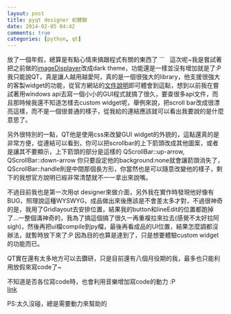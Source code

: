 ```yaml
---
layout: post
title: pyqt designer 初體驗
date: 2014-02-05 04:42
comments: true
categories: [python, qt]
---
```



放了一個年假，總算是有點心情來搞跟程式有關的東西了 ˙ˇ˙   這次呢~我是嘗試著把之前做的[imageDisplayer][1]改成dark theme，功能還是一樣並沒有增加就是了:P 我只能說QT，真是讓人越用越愛阿，真的是一個很強大的library，他支援很強大的客製widget的功能，從官方網站的[文件說明][2]即可體會到這點，想到以前我在嘗試著用windows api去寫一個小小的GUI程式就搞了很久，要查很多api文件，而且那時候我還不知道怎樣去custom widget呢，舉例來說，把scroll bar改成很漂亮這樣，而不是一個很普通的樣子，從我給的連結應該就可以看出我要說的是什麼意思了。  
  
另外很特別的一點，QT他是使用css來改變GUI widget的外貌的，這點還真的是非常方便，從連結可以看到，你可以把scrollbar的上下箭頭改成其他圖案，或者是讓其不要顯示，上下箭頭的部分是這樣的 QScrollBar::up-arrow, QScrollBar::down-arrow 你只要設定他的background:none就會讓箭頭消失了，QScrollBar::handle則是中間那個長方形，你當然也是可以隨意改變他的樣子，剩下的我想官方說明已經非常清楚就不一一拿出來說嘴。  
  
不過目前我也是第一次用qt designer來做介面，另外我在實作時發現他好像有BUG，照理說這種WYSWYG，成品做出來後應該是不會差太多才對，不過很神奇的是，我用了Gridlayout去安排位置，結果我的button和lineEdit的位置都跑掉了...一整個滿神奇的，我為了搞這個搞了很久一再重複拉來拉去(感覺不太好拉阿sigh)，然後再把ui檔compile到py檔，最後再看成品的UI位置，結果怎麼調都沒辦法，就暫時放下來了:P 因為目的也算是達到了，只是想要體驗custom widget的功能而已。  
  
QT實在還有太多地方可以去鑽研，只是目前還有八個月役期的我，最多也只能利用放假來寫code了~  
  
不知道是否各位寫code時，也會利用音樂增加寫code的動力 :P  
[link][3]   

  
PS:太久沒碰，總是需要動力來幫助的

[1]: https://github.com/sillygod/my-travel-in-learning-python/tree/master/imageDisplayer
[2]: http://qt-project.org/doc/qt-4.8/stylesheet-examples.html#customizing-qscrollbar
[3]: https://youtube.googleapis.com/v/KYBsYkEeK4A&source=uds
